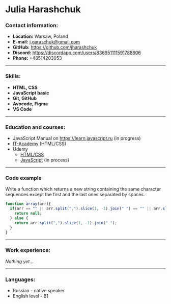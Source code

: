# **Julia Harashchuk**


### **Contact information:**
* **Location:** Warsaw, Poland
* **E-mail:** j.garaschuk@gmail.com
* **GitHub:** https://github.com/jharashchuk
* **Discord:** https://discordapp.com/users/836951111591788606
* **Phone:** +48514203053 

---

### **Skills:**
* **HTML, CSS** 
* **JavaScript basic**
* **Git, GitHub**
* **Avocode, Figma**
* **VS Code**

---

### **Education and courses:**
* JavaScript Manual on https://learn.javascript.ru (in progress)
* [IT-Academy](https://www.it-academy.by) (HTML/CSS) 
* Udemy 
    * [HTML/CSS](https://www.udemy.com/course/webdeveloper/)
    * [JavaScript](https://www.udemy.com/course/javascript_full/) (in process)

---

### **Code example**
Write a function which returns a new string containing the same character sequences except the first and the last ones separated by spaces.

```javascript
function array(arr){
  if(arr == "" || arr.split(",").slice(1, -1).join(" ") == "" || arr.slice(1) == "" ) {
    return null;
  } else {
    return arr.split(",").slice(1, -1).join(" ");
  } 
}
```

---

### **Work experience:**
*Nothing yet…*

---

### **Languages:**
* Russian - native speaker
* English level - B1